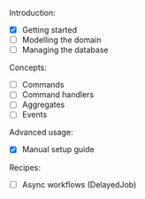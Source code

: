 Introduction:

* [x] Getting started
* [ ] Modelling the domain
* [ ] Managing the database

Concepts:

* [ ] Commands
* [ ] Command handlers
* [ ] Aggregates
* [ ] Events

Advanced usage:

* [x] Manual setup guide

Recipes:

* [ ] Async workflows (DelayedJob)

